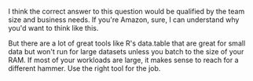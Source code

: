 I think the correct answer to this question would be qualified by the team size and business needs. If you're Amazon, sure, I can understand why you'd want to think like this.

But there are a lot of great tools like R's data.table that are great for small data but won't run for large datasets unless you batch to the size of your RAM. If most of your workloads are large, it makes sense to reach for a different hammer. Use the right tool for the job.
